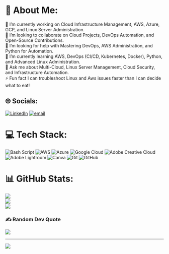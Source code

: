 # 💫 About Me:
🔭 I’m currently working on Cloud Infrastructure Management, AWS, Azure, GCP, and Linux Server Administration.<br>👯 I’m looking to collaborate on Cloud Projects, DevOps Automation, and Open-Source Contributions.<br>🤝 I’m looking for help with Mastering DevOps, AWS Administration, and Python for Automation.<br>🌱 I’m currently learning AWS, DevOps (CI/CD, Kubernetes, Docker), Python, and Advanced Linux Administration.<br>💬 Ask me about Multi-Cloud, Linux Server Management, Cloud Security, and Infrastructure Automation.<br>⚡ Fun fact I can troubleshoot Linux and Aws issues faster than I can decide what to eat!


## 🌐 Socials:
[![LinkedIn](https://img.shields.io/badge/LinkedIn-%230077B5.svg?logo=linkedin&logoColor=white)](https://linkedin.com/in/pavankumar-jonnalagadda) [![email](https://img.shields.io/badge/Email-D14836?logo=gmail&logoColor=white)](mailto:pavankumarjonnalagadda153@gmail.com) 

# 💻 Tech Stack:
![Bash Script](https://img.shields.io/badge/bash_script-%23121011.svg?style=for-the-badge&logo=gnu-bash&logoColor=white) ![AWS](https://img.shields.io/badge/AWS-%23FF9900.svg?style=for-the-badge&logo=amazon-aws&logoColor=white) ![Azure](https://img.shields.io/badge/azure-%230072C6.svg?style=for-the-badge&logo=microsoftazure&logoColor=white) ![Google Cloud](https://img.shields.io/badge/GoogleCloud-%234285F4.svg?style=for-the-badge&logo=google-cloud&logoColor=white) ![Adobe Creative Cloud](https://img.shields.io/badge/Adobe%20Creative%20Cloud-DA1F26.svg?style=for-the-badge&logo=Adobe%20Creative%20Cloud&logoColor=white) ![Adobe Lightroom](https://img.shields.io/badge/Adobe%20Lightroom-31A8FF.svg?style=for-the-badge&logo=Adobe%20Lightroom&logoColor=white) ![Canva](https://img.shields.io/badge/Canva-%2300C4CC.svg?style=for-the-badge&logo=Canva&logoColor=white) ![Git](https://img.shields.io/badge/git-%23F05033.svg?style=for-the-badge&logo=git&logoColor=white) ![GitHub](https://img.shields.io/badge/github-%23121011.svg?style=for-the-badge&logo=github&logoColor=white)
# 📊 GitHub Stats:
![](https://github-readme-stats.vercel.app/api?username=Pavankumar-J&theme=dark&hide_border=false&include_all_commits=true&count_private=false)<br/>
![](https://github-readme-streak-stats.herokuapp.com/?user=Pavankumar-J&theme=dark&hide_border=false)<br/>
![](https://github-readme-stats.vercel.app/api/top-langs/?username=Pavankumar-J&theme=dark&hide_border=false&include_all_commits=true&count_private=false&layout=compact)

### ✍️ Random Dev Quote
![](https://quotes-github-readme.vercel.app/api?type=vetical&theme=tokyonight)

---
[![](https://visitcount.itsvg.in/api?id=Pavankumar-J&icon=3&color=0)](https://visitcount.itsvg.in)

<!-- Proudly created with GPRM ( https://gprm.itsvg.in ) -->
